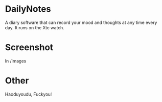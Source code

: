 # DailyNotes
A diary software that can record your mood and thoughts at any time every day.
It runs on the Xtc watch.

# Screenshot
In /images

# Other

Haoduyoudu, Fuckyou!
